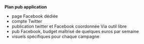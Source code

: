 **Plan pub application**

- page Facebook dédiée
- compte Twitter
- publication twitter et Facebook coordonnée
Via outil libre
- pub Facebook, budget maîtrisé de quelques
euros par semaine
- visuels spécifiques pour chaque campagne
